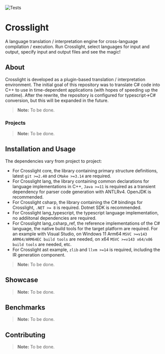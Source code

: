 ![Tests](https://github.com/Evenfall-Tech/Crosslight/actions/workflows/cmake.yml/badge.svg)

# Crosslight

A language translation / interpretation engine for cross-language compilation / execution. Run Crosslight, select languages for input and output, specify input and output files and see the magic!

## About

Crosslight is developed as a plugin-based translation / interpretation environment. The initial goal of this repository was to translate C# code into C++ to use in time-dependent applications (with hopes of speeding up the runtime). After the rewrite, the repository is configured for typescript->C# conversion, but this will be expanded in the future.

> **Note:**
> To be done.

### Projects

> **Note:**
> To be done.

## Installation and Usage

The dependencies vary from project to project:
- For Crosslight core, the library containing primary structure definitions, latest `git >=2.40` and `CMake >=3.14` are required.
- For Crosslight lang, the library containing common declarations for language implementations in C++, `Java >=11` is required as a transient dependency for parser code generation with ANTLRv4. OpenJDK is recommended.
- For Crosslight csharp, the library containing the C# bindings for Crosslight, `.NET >= 8` is required. Dotnet SDK is recommended.
- For Crosslight lang_typescript, the typescript language implementation, no addiitonal dependencies are required.
- For Crosslight lang_csharp_ref, the reference implementations of the C# language, the native build tools for the target platform are required. For an example with Visual Studio, on Windows 11 Arm64 `MSVC >=v143 ARM64/ARM64EC build tools` are needed, on x64 `MSVC >=v143 x64/x86 build tools` are needed, etc.
- For Crosslight ast example, `zlib` and `llvm >=14` is required, including the IR generation component.

> **Note:**
> To be done.

## Showcase

> **Note:**
> To be done.

## Benchmarks

> **Note:**
> To be done.

## Contributing

> **Note:**
> To be done.
